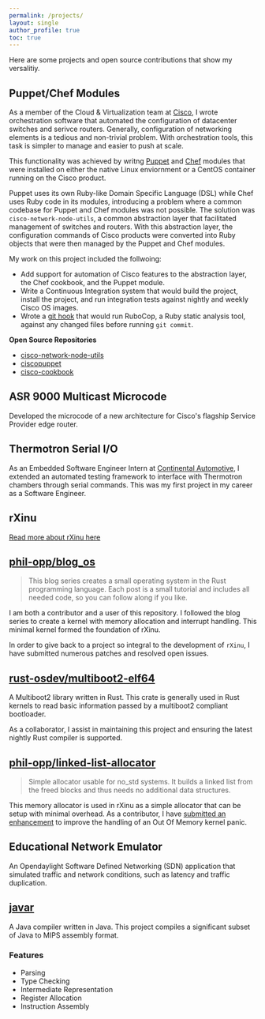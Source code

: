 ```yaml
---
permalink: /projects/
layout: single
author_profile: true
toc: true
---
```


Here are some projects and open source contributions that show my versalitiy.

## Puppet/Chef Modules

As a member of the Cloud & Virtualization team at [Cisco](https://www.cisco.com/), I wrote orchestration software that automated the configuration of datacenter switches and serivce routers.  Generally, configuration of networking elements is a tedious and non-trivial problem.  With orchestration tools, this task is simpler to manage and easier to push at scale.

This functionality was achieved by writng [Puppet](https://puppet.com/) and [Chef](https://www.chef.io/) modules that were installed on either the native Linux enviornment or a CentOS container running on the Cisco product.

Puppet uses its own Ruby-like Domain Specific Language (DSL) while Chef uses Ruby code in its modules, introducing a problem where a common codebase for Puppet and Chef modules was not possible.  The solution was `cisco-network-node-utils`, a common abstraction layer that facilitated management of switches and routers.  With this abstraction layer, the configuration commands of Cisco products were converted into Ruby objects that were then managed by the Puppet and Chef modules.

My work on this project included the follwoing:

* Add support for automation of Cisco features to the abstraction layer, the Chef cookbook, and the Puppet module.
* Write a Continuous Integration system that would build the project, install the project, and run integration tests against nightly and weekly Cisco OS images.
* Wrote a [git hook](https://git-scm.com/book/en/v2/Customizing-Git-Git-Hooks) that would run RuboCop, a Ruby static analysis tool, against any changed files before running `git commit`.

**Open Source Repositories**

* [cisco-network-node-utils](https://github.com/cisco/cisco-network-node-utils)
* [ciscopuppet](https://github.com/cisco/cisco-network-puppet-module)
* [cisco-cookbook](https://github.com/cisco/cisco-network-chef-cookbook)

## ASR 9000 Multicast Microcode

Developed the microcode of a new architecture for Cisco's flagship Service Provider edge router.

## Thermotron Serial I/O

As an Embedded Software Engineer Intern at [Continental Automotive](https://www.continental-automotive.com/), I extended an automated testing framework to interface with Thermotron chambers through serial commands.  This was my first project in my career as a Software Engineer.

## rXinu

[Read more about rXinu here](/rxinu/)

## [phil-opp/blog_os](https://github.com/phil-opp/blog_os)

>This blog series creates a small operating system in the Rust programming language. Each post is a small tutorial and includes all needed code, so you can follow along if you like.

I am both a contributor and a user of this repository.  I followed the blog series to create a kernel with memory allocation and interrupt handling. This minimal kernel formed the foundation of rXinu.

In order to give back to a project so integral to the development of `rXinu`, I have submitted numerous patches and resolved open issues.

## [rust-osdev/multiboot2-elf64](https://github.com/rust-osdev/multiboot2-elf64)

A Multiboot2 library written in Rust.  This crate is generally used in Rust kernels to read basic information passed by a multiboot2 compliant bootloader.

As a collaborator, I assist in maintaining this project and ensuring the latest nightly Rust compiler is supported.

## [phil-opp/linked-list-allocator](https://github.com/phil-opp/linked-list-allocator)

>Simple allocator usable for no_std systems. It builds a linked list from the freed blocks and thus needs no additional data structures.

This memory allocator is used in rXinu as a simple allocator that can be setup with minimal overhead.  As a contributor, I have [submitted an enhancement](https://github.com/phil-opp/linked-list-allocator/pull/7) to improve the handling of an Out Of Memory kernel panic.

## Educational Network Emulator

An Opendaylight Software Defined Networking (SDN) application that simulated traffic and network conditions, such as latency and traffic duplication.

## [javar](https://github.com/robert-w-gries/javar)

A Java compiler written in Java. This project compiles a significant subset of Java to MIPS assembly format.

### Features
* Parsing
* Type Checking
* Intermediate Representation
* Register Allocation
* Instruction Assembly

